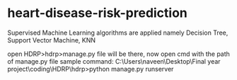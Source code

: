 # heart-disease-risk-prediction
Supervised Machine Learning algorithms are applied namely Decision Tree, Support Vector Machine, KNN

open HDRP>hdrp>manage.py file will be there, now open cmd with the path of manage.py file
sample command:
C:\Users\naveen\Desktop\Final year project\coding\HDRP\hdrp>python manage.py runserver
